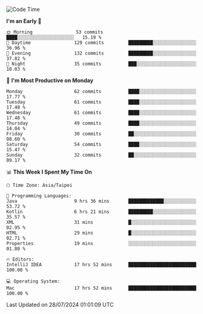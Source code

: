 <!--START_SECTION:waka-->
![Code Time](http://img.shields.io/badge/Code%20Time-1%2C216%20hrs%2042%20mins-blue)

**I'm an Early 🐤** 

```text
🌞 Morning                53 commits          ████░░░░░░░░░░░░░░░░░░░░░   15.19 % 
🌆 Daytime                129 commits         █████████░░░░░░░░░░░░░░░░   36.96 % 
🌃 Evening                132 commits         █████████░░░░░░░░░░░░░░░░   37.82 % 
🌙 Night                  35 commits          ███░░░░░░░░░░░░░░░░░░░░░░   10.03 % 
```
📅 **I'm Most Productive on Monday** 

```text
Monday                   62 commits          ████░░░░░░░░░░░░░░░░░░░░░   17.77 % 
Tuesday                  61 commits          ████░░░░░░░░░░░░░░░░░░░░░   17.48 % 
Wednesday                61 commits          ████░░░░░░░░░░░░░░░░░░░░░   17.48 % 
Thursday                 49 commits          ████░░░░░░░░░░░░░░░░░░░░░   14.04 % 
Friday                   30 commits          ██░░░░░░░░░░░░░░░░░░░░░░░   08.60 % 
Saturday                 54 commits          ████░░░░░░░░░░░░░░░░░░░░░   15.47 % 
Sunday                   32 commits          ██░░░░░░░░░░░░░░░░░░░░░░░   09.17 % 
```


📊 **This Week I Spent My Time On** 

```text
🕑︎ Time Zone: Asia/Taipei

💬 Programming Languages: 
Java                     9 hrs 36 mins       █████████████░░░░░░░░░░░░   53.72 % 
Kotlin                   6 hrs 21 mins       █████████░░░░░░░░░░░░░░░░   35.57 % 
XML                      31 mins             █░░░░░░░░░░░░░░░░░░░░░░░░   02.95 % 
HTML                     29 mins             █░░░░░░░░░░░░░░░░░░░░░░░░   02.71 % 
Properties               19 mins             ░░░░░░░░░░░░░░░░░░░░░░░░░   01.80 % 

🔥 Editors: 
IntelliJ IDEA            17 hrs 52 mins      █████████████████████████   100.00 % 

💻 Operating System: 
Mac                      17 hrs 52 mins      █████████████████████████   100.00 % 
```


 Last Updated on 28/07/2024 01:01:09 UTC
<!--END_SECTION:waka-->

